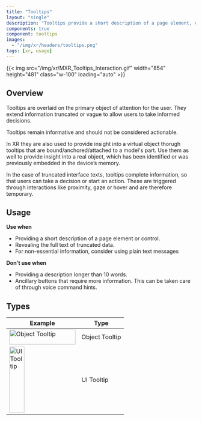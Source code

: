 ```yaml
---
title: "Tooltips"
layout: "single"
description: "Tooltips provide a short description of a page element, control or object."
components: true
component: tooltips
images:
  - "/img/xr/headers/tooltips.png"
tags: [xr, usage]
---
```


{{< img src="/img/xr/MXR_Tooltips_Interaction.gif" width="854" height="481" class="w-100" loading="auto" >}}

## Overview

Tooltips are overlaid on the primary object of attention for the user. They extend information truncated or vague to allow users to take informed decisions.

Tooltips remain informative and should not be considered actionable.

In XR they are also used to provide insight into a virtual object thorugh tooltips that are bound/anchored/attached to a model's part. Use them as well to provide insight into a real object, which has been identified or was previously embedded in the device’s memory.

In the case of truncated interface texts, tooltips complete information, so that users can take a decision or start an action.  These are triggered through interactions like proximity, gaze or hover and are therefore temporary.

## Usage

**Use when**

- Providing a short description of a page element or control.
- Revealing the full text of truncated data.
- For non-essential information, consider using plain text messages

**Don't use when**

- Providing a description longer than 10 words.
- Ancillary buttons that require more information.  This can be taken care of through voice command hints.

## Types

<table class="table table-bordered">
  <thead class="thead-light">
    <tr>
      <th>Example</th>
      <th>Type</th>
    </tr>
  </thead>
  <tbody>
    <tr>
      <td><img src="/img/xr/" alt="Object Tooltip" width="176" height="40"></td>
      <td>Object Tooltip</td>
    </tr>
    <tr>
      <td><img src="/img/xr/" alt="UI Tooltip" width="40" height="176"></td>
      <td>UI Tooltip</td>
    </tr>
  </tbody>
</table>
